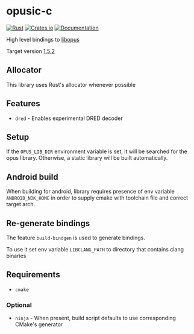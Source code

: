 # opusic-c

[![Rust](https://github.com/DoumanAsh/opusic-c/actions/workflows/rust.yml/badge.svg)](https://github.com/DoumanAsh/opusic-c/actions/workflows/rust.yml)
[![Crates.io](https://img.shields.io/crates/v/opusic-c.svg)](https://crates.io/crates/opusic-c)
[![Documentation](https://docs.rs/opusic-c/badge.svg)](https://docs.rs/crate/opusic-c/)

High level bindings to [libopus](https://github.com/xiph/opus)

Target version [1.5.2](https://github.com/xiph/opus/releases/tag/v1.5.2)

## Allocator

This library uses Rust's allocator whenever possible

## Features

- `dred` - Enables experimental DRED decoder

## Setup

If the `OPUS_LIB_DIR` environment variable is set, it will be searched for the opus
library. Otherwise, a static library will be built automatically.

## Android build

When building for android, library requires presence of env variable `ANDROID_NDK_HOME` in order to supply
cmake with toolchain file and correct target arch.

## Re-generate bindings

The feature `build-bindgen` is used to generate bindings.

To use it set env variable `LIBCLANG_PATH` to directory that contains clang binaries

## Requirements

- `cmake`

### Optional

- `ninja` - When present, build script defaults to use corresponding CMake's generator
